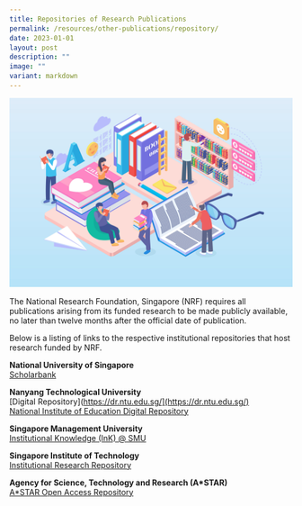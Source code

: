 ```yaml
---
title: Repositories of Research Publications
permalink: /resources/other-publications/repository/
date: 2023-01-01
layout: post
description: ""
image: ""
variant: markdown
---
```

![](/images/mar9-outline-13.jpg)

The National Research Foundation, Singapore (NRF) requires all publications arising from its funded research to be made publicly available, no later than twelve months after the official date of publication.

Below is a listing of links to the respective institutional repositories that host research funded by NRF.

**National University of Singapore**
<br>[Scholarbank](https://scholarbank.nus.edu.sg/)

**Nanyang Technological University**
<br>[Digital Repository](https://dr.ntu.edu.sg/](https://dr.ntu.edu.sg/)
<br>[National Institute of Education Digital Repository](https://repository.nie.edu.sg/home)

**Singapore Management University**
<br>[Institutional Knowledge (InK) @ SMU](https://ink.library.smu.edu.sg/)

**Singapore Institute of Technology**
<br>[Institutional Research Repository](https://irr.singaporetech.edu.sg/)

**Agency for Science, Technology and Research (A\*STAR)**
<br>[A\*STAR Open Access Repository](https://oar.a-star.edu.sg/jspui)